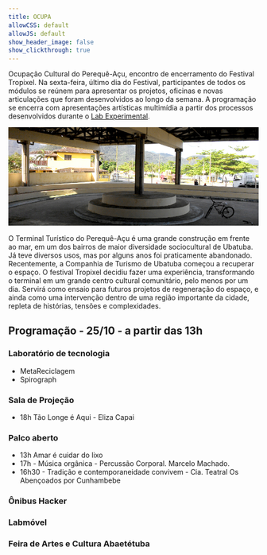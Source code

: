 ```yaml
---
title: OCUPA
allowCSS: default
allowJS: default
show_header_image: false
show_clickthrough: true
---
```


Ocupação Cultural do Perequê-Açu, encontro de encerramento do Festival Tropixel. Na sexta-feira, último dia do Festival, participantes de todos os módulos se reúnem para apresentar os projetos, oficinas e novas articulações que foram desenvolvidos ao longo da semana. A programação se encerra com apresentações artísticas multimídia a partir dos processos desenvolvidos durante o [Lab Experimental](../labxt).

![](ocupa.jpg)

O Terminal Turístico do Perequê-Açu é uma grande construção em frente ao mar, em um dos bairros de maior diversidade sociocultural de Ubatuba. Já teve diversos usos, mas por alguns anos foi praticamente abandonado. Recentemente, a Companhia de Turismo de Ubatuba começou a recuperar o espaço. O festival Tropixel decidiu fazer uma experiência, transformando o terminal em um grande centro cultural comunitário, pelo menos por um dia. Servirá como ensaio para futuros projetos de regeneração do espaço, e ainda como uma intervenção dentro de uma região importante da cidade, repleta de histórias, tensões e complexidades.

## Programação - 25/10 - a partir das 13h

### Laboratório de tecnologia

- MetaReciclagem
- Spirograph

### Sala de Projeção

- 18h Tão Longe é Aqui - Eliza Capai

### Palco aberto

- 13h Amar é cuidar do lixo
- 17h - Música orgânica - Percussão Corporal. Marcelo Machado.
- 16h30 - Tradição e contemporaneidade convivem - Cia. Teatral Os Abençoados por Cunhambebe

### Ônibus Hacker

### Labmóvel

### Feira de Artes e Cultura Abaetétuba



